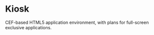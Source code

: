 # Kiosk
CEF-based HTML5 application environment, with plans for full-screen exclusive applications.
